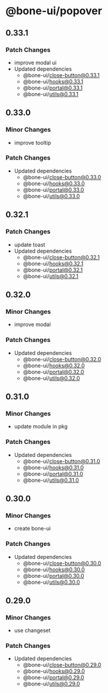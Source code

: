 # @bone-ui/popover

## 0.33.1

### Patch Changes

- improve modal ui
- Updated dependencies
  - @bone-ui/close-button@0.33.1
  - @bone-ui/hooks@0.33.1
  - @bone-ui/portal@0.33.1
  - @bone-ui/utils@0.33.1

## 0.33.0

### Minor Changes

- improve tooltip

### Patch Changes

- Updated dependencies
  - @bone-ui/close-button@0.33.0
  - @bone-ui/hooks@0.33.0
  - @bone-ui/portal@0.33.0
  - @bone-ui/utils@0.33.0

## 0.32.1

### Patch Changes

- update toast
- Updated dependencies
  - @bone-ui/close-button@0.32.1
  - @bone-ui/hooks@0.32.1
  - @bone-ui/portal@0.32.1
  - @bone-ui/utils@0.32.1

## 0.32.0

### Minor Changes

- improve modal

### Patch Changes

- Updated dependencies
  - @bone-ui/close-button@0.32.0
  - @bone-ui/hooks@0.32.0
  - @bone-ui/portal@0.32.0
  - @bone-ui/utils@0.32.0

## 0.31.0

### Minor Changes

- update module in pkg

### Patch Changes

- Updated dependencies
  - @bone-ui/close-button@0.31.0
  - @bone-ui/hooks@0.31.0
  - @bone-ui/portal@0.31.0
  - @bone-ui/utils@0.31.0

## 0.30.0

### Minor Changes

- create bone-ui

### Patch Changes

- Updated dependencies
  - @bone-ui/close-button@0.30.0
  - @bone-ui/hooks@0.30.0
  - @bone-ui/portal@0.30.0
  - @bone-ui/utils@0.30.0

## 0.29.0

### Minor Changes

- use changeset

### Patch Changes

- Updated dependencies
  - @bone-ui/close-button@0.29.0
  - @bone-ui/hooks@0.29.0
  - @bone-ui/portal@0.29.0
  - @bone-ui/utils@0.29.0
